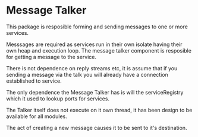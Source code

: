 # Message Talker

This package is resposible forming and sending messages to one or more services.

Messsages are required as services run in their own isolate having their own heap
and execution loop. The message talker component is resposible for getting a message
to the service.

There is not dependence on reply streams etc, it is assume that if you sending a
message via the talk you will already have a connection established to service.

The only dependence the Message Talker has is will the serviceRegistry which it
used to lookup ports for services.

The Talker itself does not execute on it own thread, it has been design to be
available for all modules.

The act of creating a new message causes it to be sent to it's destination.
